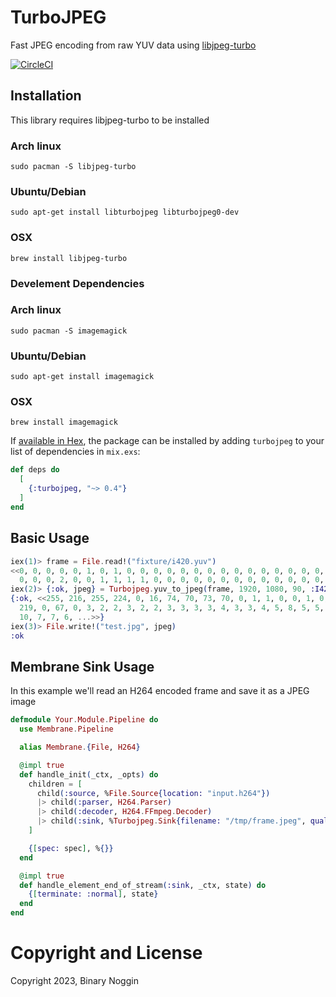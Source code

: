 # TurboJPEG

Fast JPEG encoding from raw YUV data using [libjpeg-turbo](https://libjpeg-turbo.org/)

[![CircleCI](https://circleci.com/gh/BinaryNoggin/elixir-turbojpeg/tree/master.svg?style=svg)](https://circleci.com/gh/BinaryNoggin/elixir-turbojpeg/tree/master)

## Installation

This library requires libjpeg-turbo to be installed

### Arch linux

    sudo pacman -S libjpeg-turbo

### Ubuntu/Debian

    sudo apt-get install libturbojpeg libturbojpeg0-dev

### OSX

    brew install libjpeg-turbo
    
### Develement Dependencies

### Arch linux

    sudo pacman -S imagemagick

### Ubuntu/Debian

    sudo apt-get install imagemagick

### OSX

    brew install imagemagick

If [available in Hex](https://hex.pm/packages/turbojpeg), the package can be installed
by adding `turbojpeg` to your list of dependencies in `mix.exs`:

```elixir
def deps do
  [
    {:turbojpeg, "~> 0.4"}
  ]
end
```

## Basic Usage

```elixir 
iex(1)> frame = File.read!("fixture/i420.yuv")
<<0, 0, 0, 0, 0, 1, 0, 1, 0, 0, 0, 0, 0, 0, 0, 0, 0, 0, 0, 0, 0, 0, 0, 0, 0, 0,
  0, 0, 0, 2, 0, 0, 1, 1, 1, 1, 0, 0, 0, 0, 0, 0, 0, 0, 0, 0, 0, 0, 0, 0, ...>>
iex(2)> {:ok, jpeg} = Turbojpeg.yuv_to_jpeg(frame, 1920, 1080, 90, :I420)
{:ok, <<255, 216, 255, 224, 0, 16, 74, 70, 73, 70, 0, 1, 1, 0, 0, 1, 0, 1, 0, 0, 255,
  219, 0, 67, 0, 3, 2, 2, 3, 2, 2, 3, 3, 3, 3, 4, 3, 3, 4, 5, 8, 5, 5, 4, 4, 5,
  10, 7, 7, 6, ...>>}
iex(3)> File.write!("test.jpg", jpeg)
:ok
```

## Membrane Sink Usage

In this example we'll read an H264 encoded frame and save it as a JPEG image

```elixir
defmodule Your.Module.Pipeline do
  use Membrane.Pipeline

  alias Membrane.{File, H264}

  @impl true
  def handle_init(_ctx, _opts) do
    children = [
      child(:source, %File.Source{location: "input.h264"})
      |> child(:parser, H264.Parser)
      |> child(:decoder, H264.FFmpeg.Decoder)
      |> child(:sink, %Turbojpeg.Sink{filename: "/tmp/frame.jpeg", quality: 100})
    ]

    {[spec: spec], %{}}
  end

  @impl true
  def handle_element_end_of_stream(:sink, _ctx, state) do
    {[terminate: :normal], state}
  end
end
```

# Copyright and License

Copyright 2023, Binary Noggin
